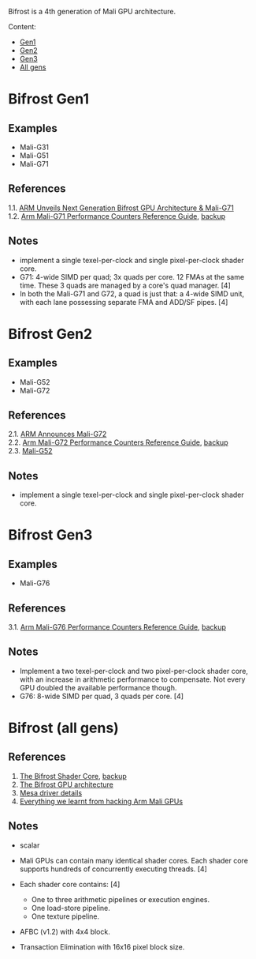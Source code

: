 Bifrost is a 4th generation of Mali GPU architecture.

Content:
* [Gen1](#Bifrost-Gen1)
* [Gen2](#Bifrost-Gen2)
* [Gen3](#Bifrost-Gen3)
* [All gens](#Bifrost-(all-gens))

# Bifrost Gen1

## Examples

* Mali-G31
* Mali-G51
* Mali-G71

## References

1.1. [ARM Unveils Next Generation Bifrost GPU Architecture & Mali-G71](https://www.anandtech.com/show/10375/arm-unveils-bifrost-and-mali-g71)<br/>
1.2. [Arm Mali-G71 Performance Counters Reference Guide](https://developer.arm.com/documentation/102641/0106), [backup](../pdf/arm_mali-g71_performance_counters_reference_guide_102641_0105_en.pdf)<br/>

## Notes

* implement a single texel-per-clock and single pixel-per-clock shader core.
* G71: 4-wide SIMD per quad; 3x quads per core. 12 FMAs at the same time. These 3 quads are managed by a core's quad manager. [4]
* In both the Mali-G71 and G72, a quad is just that: a 4-wide SIMD unit, with each lane possessing separate FMA and ADD/SF pipes. [4]

# Bifrost Gen2

## Examples

* Mali-G52
* Mali-G72

## References

2.1. [ARM Announces Mali-G72](https://www.anandtech.com/show/11459/arm-announces-malig72-bifrost-refined-for-the-highend-soc)<br/>
2.2. [Arm Mali-G72 Performance Counters Reference Guide](https://developer.arm.com/documentation/102642/0106/), [backup](../pdf/arm_mali-g72_performance_counters_reference_guide_102642_0106_en.pdf)<br/>
2.3. [Mali-G52](https://developer.arm.com/Processors/Mali-G52)<br/>

## Notes

* implement a single texel-per-clock and single pixel-per-clock shader core.

# Bifrost Gen3

## Examples

* Mali-G76

## References

3.1. [Arm Mali-G76 Performance Counters Reference Guide](https://developer.arm.com/documentation/102697/latest/), [backup](../pdf/arm_mali-g76_performance_counters_reference_guide_102697_0106_en.pdf)<br/>

## Notes

* Implement a two texel-per-clock and two pixel-per-clock shader core, with an increase in arithmetic performance to compensate. Not every GPU doubled the available performance though.
* G76: 8-wide SIMD per quad, 3 quads per core. [4]


# Bifrost (all gens)

## References

1. [The Bifrost Shader Core](https://community.arm.com/developer/tools-software/graphics/b/blog/posts/the-mali-gpu-an-abstract-machine-part-4---the-bifrost-shader-core), [backup](../pdf/the_bifrost_shader_core_102546_0100_02_en.pdf)
2. [The Bifrost GPU architecture](https://old.hotchips.org/wp-content/uploads/hc_archives/hc28/HC28.22-Monday-Epub/HC28.22.10-GPU-HPC-Epub/HC28.22.110-Bifrost-JemDavies-ARM-v04-9.pdf)
3. [Mesa driver details](https://docs.mesa3d.org/drivers/panfrost.html)
4. [Everything we learnt from hacking Arm Mali GPUs](https://github.com/fxlin/mali)

## Notes

* scalar
* Mali GPUs can contain many identical shader cores. Each shader core supports hundreds of concurrently executing threads. [4]
* Each shader core contains: [4]
	- One to three arithmetic pipelines or execution engines.
	- One load-store pipeline.
	- One texture pipeline.

* AFBC (v1.2) with 4x4 block.
* Transaction Elimination with 16x16 pixel block size.
